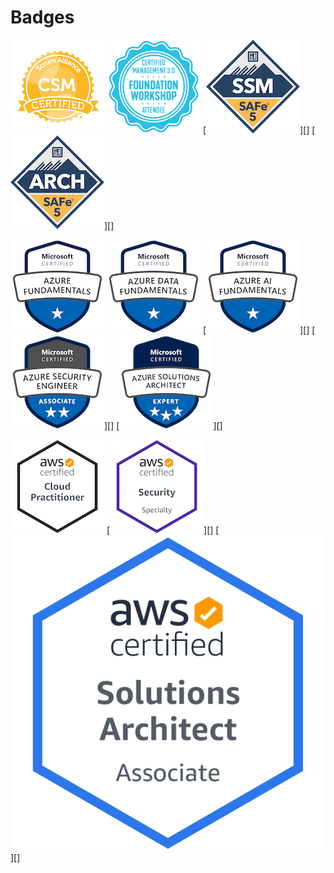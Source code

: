 # Badges

[![Certified ScrumMaster® (CSM®)][1.1]][1]
[![Certified Management 3.0 Foundation Workshop Attendee][1.2]][2]
[![Certified SAFe® Scrum Master][1.3]][]
[![Certified SAFe® Architect][1.4]][]

[![Microsoft Certified: Azure Fundamentals][2.1]][3]
[![Microsoft Certified: Azure Data Fundamentals][2.2]][5]
[![Microsoft Certified: Azure AI Fundamentals][2.3]][]
[![Microsoft Certified: Azure Security Engineer Asociate][2.4]][]
[![Microsoft Certified: Azure Solutions Architect Expert][2.5]][]

[![AWS Certified: Cloud Practitioner][3.1]][4]
[![AWS Certified: Security Specialty][3.2]][]
[![AWS Certified: Solutions Architect Asociate][3.3]][]

[1]: http://bcert.me/sxendphet
[2]: ./cm30fwa.pdf
[3]: https://www.youracclaim.com/badges/50625fa1-dafa-40ee-999f-fa5012c9d2d0
[4]: https://www.youracclaim.com/badges/9bc82cfc-2a9f-43f3-8cd7-7b8496f1106f
[5]: https://www.youracclaim.com/badges/684d1e55-5cb7-4335-b9f7-2a0893dd4a2e

[1.1]: sacsm.png
[1.2]: cm30fwa.png
[1.3]: safe-ssm-5.png
[1.4]: safe-arch-5.png
[2.1]: az-900.png
[2.2]: dp-900.png
[2.3]: ai-900.png
[2.4]: az-500.png
[2.5]: az-30x.png
[3.1]: clf-c01.png
[3.2]: scs-c01.png
[3.3]: saa-c02.png
[4.1]: rhcp.png
[4.2]: rhce.png

